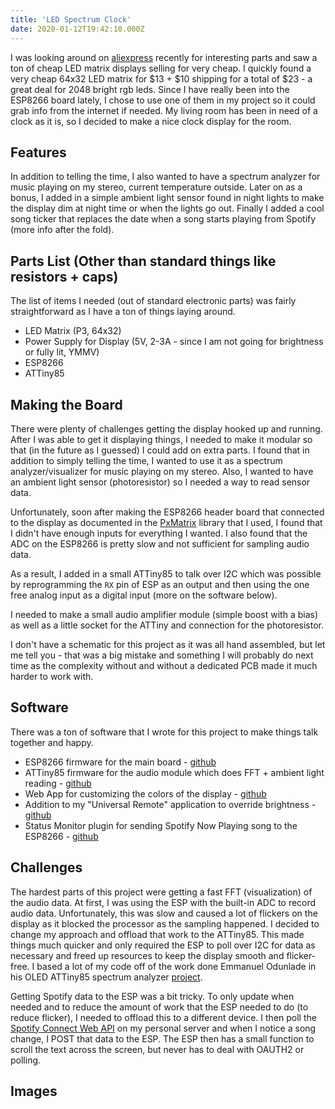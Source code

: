 ```yaml
---
title: 'LED Spectrum Clock'
date: 2020-01-12T19:42:10.000Z
---
```


I was looking around on [aliexpress](https://aliexpress.com/) recently for interesting parts and saw a ton of cheap LED matrix displays selling for very cheap. I quickly found a very cheap 64x32 LED matrix for $13 + $10 shipping for a total of \$23 - a great deal for 2048 bright rgb leds. Since I have really been into the ESP8266 board lately, I chose to use one of them in my project so it could grab info from the internet if needed. My living room has been in need of a clock as it is, so I decided to make a nice clock display for the room.

## Features

In addition to telling the time, I also wanted to have a spectrum analyzer for music playing on my stereo, current temperature outside. Later on as a bonus, I added in a simple ambient light sensor found in night lights to make the display dim at night time or when the lights go out. Finally I added a cool song ticker that replaces the date when a song starts playing from Spotify (more info after the fold).

## Parts List (Other than standard things like resistors + caps)

The list of items I needed (out of standard electronic parts) was fairly straightforward as I have a ton of things laying around.

- LED Matrix (P3, 64x32)
- Power Supply for Display (5V, 2-3A - since I am not going for brightness or fully lit, YMMV)
- ESP8266
- ATTiny85

## Making the Board

There were plenty of challenges getting the display hooked up and running. After I was able to get it displaying things, I needed to make it modular so that (in the future as I guessed) I could add on extra parts. I found that in addition to simply telling the time, I wanted to use it as a spectrum analyzer/visualizer for music playing on my stereo. Also, I wanted to have an ambient light sensor (photoresistor) so I needed a way to read sensor data.

Unfortunately, soon after making the ESP8266 header board that connected to the display as documented in the [PxMatrix](https://github.com/2dom/PxMatrix) library that I used, I found that I didn't have enough inputs for everything I wanted. I also found that the ADC on the ESP8266 is pretty slow and not sufficient for sampling audio data.

As a result, I added in a small ATTiny85 to talk over I2C which was possible by reprogramming the `RX` pin of ESP as an output and then using the one free analog input as a digital input (more on the software below).

I needed to make a small audio amplifier module (simple boost with a bias) as well as a little socket for the ATTiny and connection for the photoresistor.

I don't have a schematic for this project as it was all hand assembled, but let me tell you - that was a big mistake and something I will probably do next time as the complexity without and without a dedicated PCB made it much harder to work with.

## Software

There was a ton of software that I wrote for this project to make things talk together and happy.

- ESP8266 firmware for the main board - [github](https://github.com/amcolash/ESP8266/tree/master/led_spectrum)
- ATTiny85 firmware for the audio module which does FFT + ambient light reading - [github](https://github.com/amcolash/ATTiny85/tree/master/fft_i2c)
- Web App for customizing the colors of the display - [github](https://github.com/amcolash/led_spectrum_remote)
- Addition to my "Universal Remote" application to override brightness - [github](https://github.com/amcolash/UniversalRemote)
- Status Monitor plugin for sending Spotify Now Playing song to the ESP8266 - [github](https://github.com/amcolash/status-scripts)

## Challenges

The hardest parts of this project were getting a fast FFT (visualization) of the audio data. At first, I was using the ESP with the built-in ADC to record audio data. Unfortunately, this was slow and caused a lot of flickers on the display as it blocked the processor as the sampling happened. I decided to change my approach and offload that work to the ATTiny85. This made things much quicker and only required the ESP to poll over I2C for data as necessary and freed up resources to keep the display smooth and flicker-free. I based a lot of my code off of the work done Emmanuel Odunlade in his OLED ATTiny85 spectrum analyzer [project](https://www.electronics-lab.com/project/32-band-audio-spectrum-analyzer-using-oled-display-and-attiny85/).

Getting Spotify data to the ESP was a bit tricky. To only update when needed and to reduce the amount of work that the ESP needed to do (to reduce flicker), I needed to offload this to a different device. I then poll the [Spotify Connect Web API](https://developer.spotify.com/documentation/web-api/guides/using-connect-web-api/) on my personal server and when I notice a song change, I POST that data to the ESP. The ESP then has a small function to scroll the text across the screen, but never has to deal with OAUTH2 or polling.

## Images

<div id="grid" class="image-grid"></div>

<script type="text/javascript">
  {% include js/imagegrid.js %}
  window.onload = initGrid('grid', [
    '/assets/img/blog/led-spectrum/IMG_20191101_224504_01.jpg', 'ESP8266 w/ header connection for LED Matrix',
    '/assets/img/blog/led-spectrum/IMG_20191109_203726.jpg', 'Audio amplifier module and back of board',
    '/assets/img/blog/led-spectrum/MVIMG_20191103_111655_01.jpg', 'Testing on breadboard with oscilloscope',
    '/assets/img/blog/led-spectrum/IMG_20200223_223522.jpg', 'Final module with ATTiny85 and ambient light sensor',
    '/assets/img/blog/led-spectrum/IMG_20200223_223530.jpg', 'Ambient light sensor',
    '/assets/img/blog/led-spectrum/MVIMG_20200218_091417.jpg', 'Final Spectrum with Spotify song display',
  ]);
</script>
